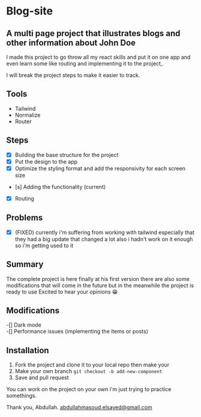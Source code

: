 # Blog-site 

## A multi page project that illustrates blogs and other information about John Doe
I made this project to go throw all my react skills and put it on one app and even  learn some like routing and implementing it to the project,.  

I will break the project steps to make it easier to track.

## Tools

* Tailwind
* Normalize
* Router

## Steps
- [x] Building the base structure for the project 
- [x] Put the design to the app
- [x] Optimize the styling format and add the responsivity for each screen size 
- [s] Adding the functionality (current)
- [x] Routing

## Problems
- [x] (FIXED) currently i'm suffering from working with tailwind especially that they had a big update that changed a lot also i hadn't work on it enough so i'm getting used to it

## Summary
The complete project is here finally at his first version there are also some modifications that will come in the future but in the meanwhile the project is ready to use Excited to hear your opinions 😁

## Modifications
-[] Dark mode  
-[] Performance issues (implementing the items or posts)

## Installation
1. Fork the project and clone it to your  local repo then make your  
1. Make your own branch `git checkout -b add-new-component`
1. Save and pull request

You can work on the project on your own i'm just trying to practice somethings.

Thank you, Abdullah. abdullahmasoud.elsayed@gmail.com
